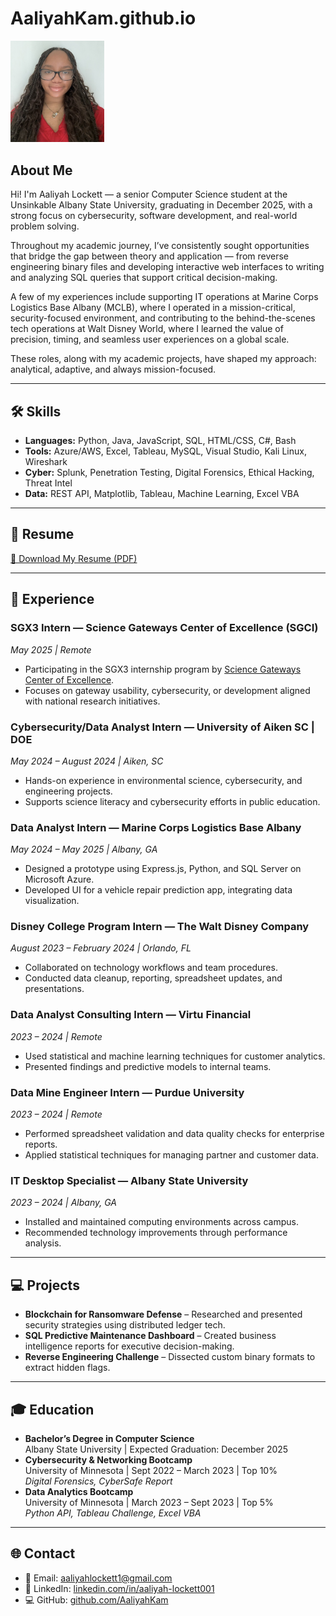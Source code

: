 # AaliyahKam.github.io

<img src="Aaliyah Headshot.jpg" width="150px" alt="Aaliyah Lockett Headshot">

<h2>About Me</h2>
<p>
  Hi! I'm Aaliyah Lockett — a senior Computer Science student at the Unsinkable Albany State University, graduating in December 2025, with a strong focus on cybersecurity, software development, and real-world problem solving.
</p>
<p>
  Throughout my academic journey, I’ve consistently sought opportunities that bridge the gap between theory and application — from reverse engineering binary files and developing interactive web interfaces to writing and analyzing SQL queries that support critical decision-making.
</p>
<p>
  A few of my experiences include supporting IT operations at Marine Corps Logistics Base Albany (MCLB), where I operated in a mission-critical, security-focused environment, and contributing to the behind-the-scenes tech operations at Walt Disney World, where I learned the value of precision, timing, and seamless user experiences on a global scale.
</p>
<p>
  These roles, along with my academic projects, have shaped my approach: analytical, adaptive, and always mission-focused.
</p>

<hr>

<h2>🛠️ Skills</h2>
<ul>
  <li><strong>Languages:</strong> Python, Java, JavaScript, SQL, HTML/CSS, C#, Bash</li>
  <li><strong>Tools:</strong> Azure/AWS, Excel, Tableau, MySQL, Visual Studio, Kali Linux, Wireshark</li>
  <li><strong>Cyber:</strong> Splunk, Penetration Testing, Digital Forensics, Ethical Hacking, Threat Intel</li>
  <li><strong>Data:</strong> REST API, Matplotlib, Tableau, Machine Learning, Excel VBA</li>
</ul>

<hr>

<h2>📄 Resume</h2>
<p>
  <a href="Aaliyah_Lockett_Resume.png" target="_blank" download>📎 Download My Resume (PDF)</a>
</p>

<hr>

<h2>🔧 Experience</h2>

<h3>SGX3 Intern — Science Gateways Center of Excellence (SGCI)</h3>
<p><em>May 2025 | Remote</em></p>
<ul>
  <li>Participating in the SGX3 internship program by <a href="https://www.linkedin.com/company/sciencegateways/" target="_blank">Science Gateways Center of Excellence</a>.</li>
  <li>Focuses on gateway usability, cybersecurity, or development aligned with national research initiatives.</li>
</ul>

<h3>Cybersecurity/Data Analyst Intern — University of Aiken SC | DOE</h3>
<p><em>May 2024 – August 2024 | Aiken, SC</em></p>
<ul>
  <li>Hands-on experience in environmental science, cybersecurity, and engineering projects.</li>
  <li>Supports science literacy and cybersecurity efforts in public education.</li>
</ul>

<h3>Data Analyst Intern — Marine Corps Logistics Base Albany</h3>
<p><em>May 2024 – May 2025 | Albany, GA</em></p>
<ul>
  <li>Designed a prototype using Express.js, Python, and SQL Server on Microsoft Azure.</li>
  <li>Developed UI for a vehicle repair prediction app, integrating data visualization.</li>
</ul>

<h3>Disney College Program Intern — The Walt Disney Company</h3>
<p><em>August 2023 – February 2024 | Orlando, FL</em></p>
<ul>
  <li>Collaborated on technology workflows and team procedures.</li>
  <li>Conducted data cleanup, reporting, spreadsheet updates, and presentations.</li>
</ul>

<h3>Data Analyst Consulting Intern — Virtu Financial</h3>
<p><em>2023 – 2024 | Remote</em></p>
<ul>
  <li>Used statistical and machine learning techniques for customer analytics.</li>
  <li>Presented findings and predictive models to internal teams.</li>
</ul>

<h3>Data Mine Engineer Intern — Purdue University</h3>
<p><em>2023 – 2024 | Remote</em></p>
<ul>
  <li>Performed spreadsheet validation and data quality checks for enterprise reports.</li>
  <li>Applied statistical techniques for managing partner and customer data.</li>
</ul>

<h3>IT Desktop Specialist — Albany State University</h3>
<p><em>2023 – 2024 | Albany, GA</em></p>
<ul>
  <li>Installed and maintained computing environments across campus.</li>
  <li>Recommended technology improvements through performance analysis.</li>
</ul>

<hr>

<h2>💻 Projects</h2>
<ul>
  <li><strong>Blockchain for Ransomware Defense</strong> – Researched and presented security strategies using distributed ledger tech.</li>
  <li><strong>SQL Predictive Maintenance Dashboard</strong> – Created business intelligence reports for executive decision-making.</li>
  <li><strong>Reverse Engineering Challenge</strong> – Dissected custom binary formats to extract hidden flags.</li>
</ul>

<hr>

<h2>🎓 Education</h2>

<ul>
  <li><strong>Bachelor’s Degree in Computer Science</strong><br>Albany State University | Expected Graduation: December 2025</li>
  <li><strong>Cybersecurity & Networking Bootcamp</strong><br>University of Minnesota | Sept 2022 – March 2023 | Top 10%<br><em>Digital Forensics, CyberSafe Report</em></li>
  <li><strong>Data Analytics Bootcamp</strong><br>University of Minnesota | March 2023 – Sept 2023 | Top 5%<br><em>Python API, Tableau Challenge, Excel VBA</em></li>
</ul>

<hr>

<h2>🌐 Contact</h2>
<ul>
  <li>📧 Email: <a href="mailto:aaliyahlockett1@gmail.com">aaliyahlockett1@gmail.com</a></li>
  <li>💼 LinkedIn: <a href="https://www.linkedin.com/in/aaliyah-lockett001" target="_blank">linkedin.com/in/aaliyah-lockett001</a></li>
  <li>💻 GitHub: <a href="https://github.com/AaliyahKam" target="_blank">github.com/AaliyahKam</a></li>
</ul>


